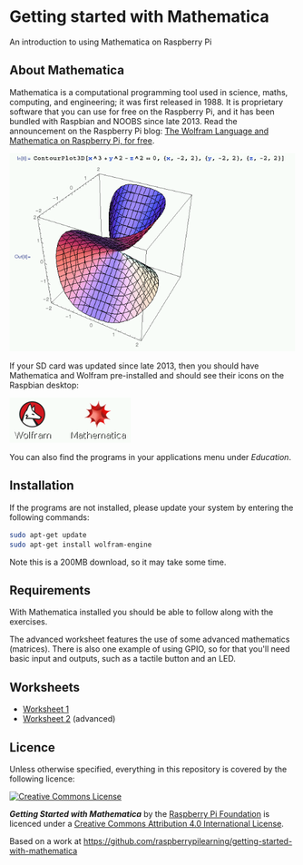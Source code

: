 # Getting started with Mathematica

An introduction to using Mathematica on Raspberry Pi

## About Mathematica

Mathematica is a computational programming tool used in science, maths, computing, and engineering; it was first released in 1988. It is proprietary software that you can use for free on the Raspberry Pi, and it has been bundled with Raspbian and NOOBS since late 2013. Read the announcement on the Raspberry Pi blog: [The Wolfram Language and Mathematica on Raspberry Pi, for free](http://www.raspberrypi.org/the-wolfram-language-and-mathematica-on-raspberry-pi-for-free/).

![](images/3d-plot.png)

If your SD card was updated since late 2013, then you should have Mathematica and Wolfram pre-installed and should see their icons on the Raspbian desktop:

![](images/icons.png)

You can also find the programs in your applications menu under *Education*.

## Installation

If the programs are not installed, please update your system by entering the following commands:

```bash
sudo apt-get update
sudo apt-get install wolfram-engine
```

Note this is a 200MB download, so it may take some time.

## Requirements

With Mathematica installed you should be able to follow along with the exercises.

The advanced worksheet features the use of some advanced mathematics (matrices). There is also one example of using GPIO, so for that you'll need basic input and outputs, such as a tactile button and an LED.

## Worksheets

- [Worksheet 1](worksheet1.md)
- [Worksheet 2](worksheet2.md) (advanced)

## Licence

Unless otherwise specified, everything in this repository is covered by the following licence:

[![Creative Commons License](http://i.creativecommons.org/l/by-sa/4.0/88x31.png)](http://creativecommons.org/licenses/by-sa/4.0/)

***Getting Started with Mathematica*** by the [Raspberry Pi Foundation](http://www.raspberrypi.org) is licenced under a [Creative Commons Attribution 4.0 International License](http://creativecommons.org/licenses/by-sa/4.0/).

Based on a work at https://github.com/raspberrypilearning/getting-started-with-mathematica
